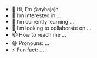 - 👋 Hi, I’m @ayhajajh
- 👀 I’m interested in ...
- 🌱 I’m currently learning ...
- 💞️ I’m looking to collaborate on ...
- 📫 How to reach me ...
- 😄 Pronouns: ...
- ⚡ Fun fact: ...

<!---
ayhajajh/ayhajajh is a ✨ special ✨ repository because its `README.md` (this file) appears on your GitHub profile.
You can click the Preview link to take a look at your changes.
--->
